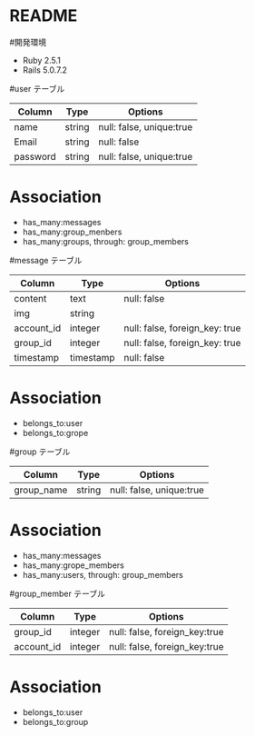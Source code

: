 # README

#開発環境
- Ruby 2.5.1
- Rails 5.0.7.2

#user テーブル

|Column|Type|Options|
|------|----|-------|
|name|string|null: false, unique:true|
|Email|string|null: false|
|password|string|null: false, unique:true|

# Association
- has_many:messages
- has_many:group_menbers
- has_many:groups, through: group_members


#message テーブル

|Column|Type|Options|
|------|----|-------|
|content|text|null: false|
|img|string|
|account_id|integer|null: false, foreign_key: true|
|group_id|integer|null: false, foreign_key: true|
|timestamp|timestamp|null: false| 

# Association
- belongs_to:user
- belongs_to:grope


#group テーブル

|Column|Type|Options|
|------|----|-------|
|group_name|string|null: false, unique:true|

# Association
- has_many:messages
- has_many:grope_members
- has_many:users, through: group_members


#group_member テーブル

|Column|Type|Options|
|------|----|-------|
|group_id|integer|null: false, foreign_key:true|
|account_id|integer|null: false, foreign_key:true|

# Association
- belongs_to:user
- belongs_to:group


<!-- This README would normally document whatever steps are necessary to get the
application up and running.

Things you may want to cover:

* Ruby version

* System dependencies

* Configuration

* Database creation

* Database initialization

* How to run the test suite

* Services (job queues, cache servers, search engines, etc.)

* Deployment instructions

* ... -->


